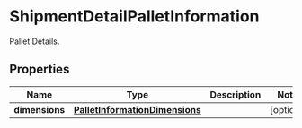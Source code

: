 

# ShipmentDetailPalletInformation

Pallet Details.

## Properties

| Name | Type | Description | Notes |
|------------ | ------------- | ------------- | -------------|
|**dimensions** | [**PalletInformationDimensions**](PalletInformationDimensions.md) |  |  [optional] |




